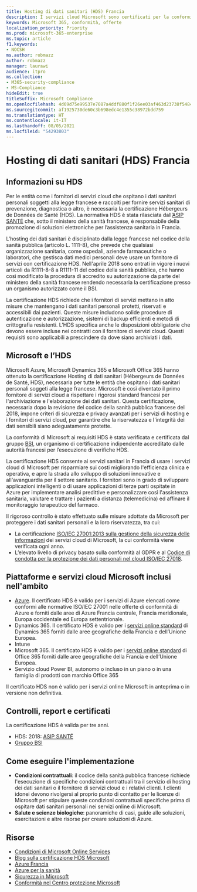 ```yaml
---
title: Hosting di dati sanitari (HDS) Francia
description: I servizi cloud Microsoft sono certificati per la conformità alle normative sull'hosting di dati sanitari (Hébergeurs de Données de Santé).
keywords: Microsoft 365, conformità, offerte
localization_priority: Priority
ms.prod: microsoft-365-enterprise
ms.topic: article
f1.keywords:
- NOCSH
ms.author: robmazz
author: robmazz
manager: laurawi
audience: itpro
ms.collection:
- M365-security-compliance
- MS-Compliance
hideEdit: true
titleSuffix: Microsoft Compliance
ms.openlocfilehash: 4d69d75e99537e7087a4ddf880f1f26ee03af463d23738f548499f0c6b39daed
ms.sourcegitcommit: af1925730de60c3b698edc4e1355c38972bdd759
ms.translationtype: HT
ms.contentlocale: it-IT
ms.lasthandoff: 08/05/2021
ms.locfileid: "54293803"
---
```

# <a name="health-data-hosting-hds-france"></a>Hosting di dati sanitari (HDS) Francia

## <a name="about-hds"></a>Informazioni su HDS

Per le entità come i fornitori di servizi cloud che ospitano i dati sanitari personali soggetti alla legge francese e raccolti per fornire servizi sanitari di prevenzione, diagnostica o altro, è necessaria la certificazione Hébergeurs de Données de Santé (HDS). La normativa HDS è stata rilasciata dall’[ASIP SANTÉ](https://esante.gouv.fr/) che, sotto il ministero della sanità francese, è responsabile della promozione di soluzioni elettroniche per l’assistenza sanitaria in Francia.

L'hosting dei dati sanitari è disciplinato dalla legge francese nel codice della sanità pubblica (articolo L. 1111-8), che prevede che qualsiasi organizzazione sanitaria, come ospedali, aziende farmaceutiche o laboratori, che gestisca dati medici personali deve usare un fornitore di servizi con certificazione HDS. Nell'aprile 2018 sono entrati in vigore i nuovi articoli da R1111-8-8 a R1111-11 del codice della sanità pubblica, che hanno così modificato la procedura di accredito su autorizzazione da parte del ministero della sanità francese rendendo necessaria la certificazione presso un organismo autorizzato come il BSI.

La certificazione HDS richiede che i fornitori di servizi mettano in atto misure che mantengano i dati sanitari personali protetti, riservati e accessibili dai pazienti. Queste misure includono solide procedure di autenticazione e autorizzazione, sistemi di backup efficienti e metodi di crittografia resistenti. L’HDS specifica anche le disposizioni obbligatorie che devono essere incluse nei contratti con il fornitore di servizi cloud. Questi requisiti sono applicabili a prescindere da dove siano archiviati i dati.

## <a name="microsoft-and-hds"></a>Microsoft e l’HDS

Microsoft Azure, Microsoft Dynamics 365 e Microsoft Office 365 hanno ottenuto la certificazione Hosting di dati sanitari (Hébergeurs de Données de Santé, HDS), necessaria per tutte le entità che ospitano i dati sanitari personali soggeti alla legge francese. Microsoft è così diventato il primo fornitore di servizi cloud a rispettare i rigorosi standard francesi per l'archiviazione e l'elaborazione dei dati sanitari. Questa certificazione, necessaria dopo la revisione del codice della sanità pubblica francese del 2018, impone criteri di sicurezza e privacy avanzati per i servizi di hosting e i fornitori di servizi cloud, per garantire che la riservatezza e l'integrità dei dati sensibili siano adeguatamente protette.

La conformità di Microsoft ai requisiti HDS è stata verificata e certificata dal gruppo [BSI](https://www.bsigroup.com/fr-FR/), un organismo di certificazione indipendente accreditato dalle autorità francesi per l’esecuzione di verifiche HDS.

La certificazione HDS consente ai servizi sanitari in Francia di usare i servizi cloud di Microsoft per risparmiare sui costi migliorando l'efficienza clinica e operativa, e apre la strada allo sviluppo di soluzioni innovative e all'avanguardia per il settore sanitario. I fornitori sono in grado di sviluppare applicazioni intelligenti o di usare applicazioni di terze parti ospitate in Azure per implementare analisi predittive e personalizzare così l'assistenza sanitaria, valutare e trattare i pazienti a distanza (telemedicina) ed affinare il monitoraggio terapeutico del farmaco.

Il rigoroso controllo è stato effettuato sulle misure adottate da Microsoft per proteggere i dati sanitari personali e la loro riservatezza, tra cui:

- La certificazione [ISO/IEC 27001:2013 sulla gestione della sicurezza delle informazioni](offering-iso-27001.md) dei servizi cloud di Microsoft, la cui conformità viene verificata ogni anno.
- L’elevato livello di privacy basato sulla conformità al GDPR e al [Codice di condotta per la protezione dei dati personali nel cloud ISO/IEC 27018](offering-iso-27018.md).

## <a name="microsoft-in-scope-cloud-platforms--services"></a>Piattaforme e servizi cloud Microsoft inclusi nell'ambito

- [Azure](https://aka.ms/AzureCompliance). Il certificato HDS è valido per i servizi di Azure elencati come conformi alle normative ISO/IEC 27001 nelle offerte di conformità di Azure e forniti dalle aree di Azure Francia centrale, Francia meridionale, Europa occidentale ed Europa settentrionale.
- Dynamics 365. Il certificato HDS è valido per i [servizi online standard](https://aka.ms/Online-Services-Terms) di Dynamics 365 forniti dalle aree geografiche della Francia e dell’Unione Europea.
- Intune
- Microsoft 365. Il certificato HDS è valido per i [servizi online standard](https://aka.ms/Online-Services-Terms) di Office 365 forniti dalle aree geografiche della Francia e dell’Unione Europea.
- Servizio cloud Power BI, autonomo o incluso in un piano o in una famiglia di prodotti con marchio Office 365

Il certificato HDS non è valido per i servizi online Microsoft in anteprima o in versione non definitiva.

## <a name="audits-reports-and-certificates"></a>Controlli, report e certificati

La certificazione HDS è valida per tre anni.

- HDS: 2018: [ASIP SANTÉ](https://esante.gouv.fr/)
- [Gruppo BSI](https://www.bsigroup.com/fr-FR/Nos-services/Certification/Recherche-dans-le-repertoire-des-certificats-et-des-clients/Resultats-de-la-recherche-dans-le-repertoire-des-certificats-et-des-clients/?searchkey=licence%3dHDS%2b701569%26company%3dMicrosoft%2bCorp&licencenumber=HDS%20701569)

## <a name="how-to-implement"></a>Come eseguire l'implementazione

- **Condizioni contrattuali**: il codice della sanità pubblica francese richiede l'esecuzione di specifiche condizioni contrattuali tra il servizio di hosting dei dati sanitari o il fornitore di servizi cloud e i relativi clienti. I clienti idonei devono rivolgersi al proprio punto di contatto per le licenze di Microsoft per stipulare queste condizioni contrattuali specifiche prima di ospitare dati sanitari personali nei servizi online di Microsoft.
- **Salute e scienze biologiche**: panoramiche di casi, guide alle soluzioni, esercitazioni e altre risorse per creare soluzioni di Azure.

## <a name="resources"></a>Risorse

- [Condizioni di Microsoft Online Services](https://aka.ms/Online-Services-Terms)
- [Blog sulla certificazione HDS Microsoft](https://news.microsoft.com/2018/11/06/microsoft-1er-acteur-majeur-du-cloud-public-a-etre-certifie-hebergeur-de-donnees-de-sante-en-france/)
- [Azure Francia](https://azure.microsoft.com/global-infrastructure/france/)
- [Azure per la sanità](https://azure.microsoft.com/industries/healthcare/)
- [Sicurezza in Microsoft](https://www.microsoft.com/security)
- [Conformità nel Centro protezione Microsoft](https://www.microsoft.com/trust-center/compliance/compliance-overview)
